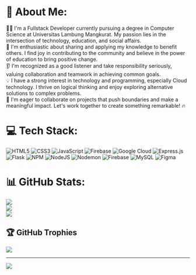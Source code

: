 # 💫 About Me:
👨‍💻 I'm a Fullstack Developer currently pursuing a degree in Computer Science at Universitas Lambung Mangkurat. My passion lies in the intersection of technology, education, and social affairs.<br>🌟 I'm enthusiastic about sharing and applying my knowledge to benefit others. I find joy in contributing to the community and believe in the power of education to bring positive change.<br>👂 I'm recognized as a good listener and take responsibility seriously, valuing collaboration and teamwork in achieving common goals.<br>💡 I have a strong interest in technology and programming, especially Cloud technology. I thrive on logical thinking and enjoy exploring alternative solutions to complex problems.<br>🚀 I'm eager to collaborate on projects that push boundaries and make a meaningful impact. Let's work together to create something remarkable! 🔥


# 💻 Tech Stack:
![HTML5](https://img.shields.io/badge/html5-%23E34F26.svg?style=for-the-badge&logo=html5&logoColor=white) ![CSS3](https://img.shields.io/badge/css3-%231572B6.svg?style=for-the-badge&logo=css3&logoColor=white) ![JavaScript](https://img.shields.io/badge/javascript-%23323330.svg?style=for-the-badge&logo=javascript&logoColor=%23F7DF1E) ![Firebase](https://img.shields.io/badge/firebase-%23039BE5.svg?style=for-the-badge&logo=firebase) ![Google Cloud](https://img.shields.io/badge/GoogleCloud-%234285F4.svg?style=for-the-badge&logo=google-cloud&logoColor=white) ![Express.js](https://img.shields.io/badge/express.js-%23404d59.svg?style=for-the-badge&logo=express&logoColor=%2361DAFB) ![Flask](https://img.shields.io/badge/flask-%23000.svg?style=for-the-badge&logo=flask&logoColor=white) ![NPM](https://img.shields.io/badge/NPM-%23CB3837.svg?style=for-the-badge&logo=npm&logoColor=white) ![NodeJS](https://img.shields.io/badge/node.js-6DA55F?style=for-the-badge&logo=node.js&logoColor=white) ![Nodemon](https://img.shields.io/badge/NODEMON-%23323330.svg?style=for-the-badge&logo=nodemon&logoColor=%BBDEAD) ![Firebase](https://img.shields.io/badge/Firebase-039BE5?style=for-the-badge&logo=Firebase&logoColor=white) ![MySQL](https://img.shields.io/badge/mysql-%2300000f.svg?style=for-the-badge&logo=mysql&logoColor=white) ![Figma](https://img.shields.io/badge/figma-%23F24E1E.svg?style=for-the-badge&logo=figma&logoColor=white)
# 📊 GitHub Stats:
![](https://github-readme-stats.vercel.app/api?username=AlifFadhillahh&theme=default&hide_border=false&include_all_commits=true&count_private=false)<br/>
![](https://github-readme-streak-stats.herokuapp.com/?user=AlifFadhillahh&theme=default&hide_border=false)<br/>
![](https://github-readme-stats.vercel.app/api/top-langs/?username=AlifFadhillahh&theme=default&hide_border=false&include_all_commits=true&count_private=false&layout=compact)

## 🏆 GitHub Trophies
![](https://github-profile-trophy.vercel.app/?username=AlifFadhillahh&theme=flat&no-frame=false&no-bg=true&margin-w=4)

---
[![](https://visitcount.itsvg.in/api?id=AlifFadhillahh&icon=0&color=0)](https://visitcount.itsvg.in)

<!-- Proudly created with GPRM ( https://gprm.itsvg.in ) -->
